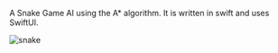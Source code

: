 A Snake Game AI using the A* algorithm. It is written in swift and uses SwiftUI.

![snake](https://github.com/user-attachments/assets/26381f2e-4307-48e1-ba0c-4870e4120b5b)
